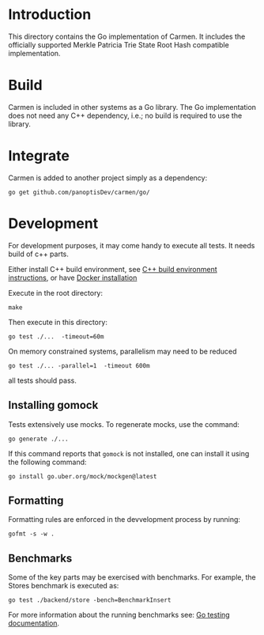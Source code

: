 # Introduction

This directory contains the Go implementation of Carmen.
It includes the officially supported Merkle Patricia Trie State Root Hash compatible
implementation.

# Build

Carmen is included in other systems as a Go library.
The Go implementation does not need any C++ dependency,
i.e.; no build is required to use the library.

# Integrate

Carmen is added to another project simply as a dependency:

```
go get github.com/panoptisDev/carmen/go/
```

# Development

For development purposes, it may come handy to execute all tests. It needs build of c++ parts.

Either install C++ build environment, see [C++ build environment instructions](../cpp/README.md),
or have [Docker installation](https://www.docker.com)

Execute in the root directory:
```
make
```

Then execute in this directory:
```
go test ./...  -timeout=60m
```

On memory constrained systems, parallelism may need to be reduced
```
go test ./... -parallel=1  -timeout 600m
```
all tests should pass.

## Installing gomock

Tests extensively use mocks.
To regenerate mocks, use the command:

```
go generate ./...
```

If this command reports that `gomock` is not installed, one can install it using the following command:

```
go install go.uber.org/mock/mockgen@latest
```

## Formatting

Formatting rules are enforced in the devvelopment process by running:
```
gofmt -s -w .
```

## Benchmarks

Some of the key parts may be exercised with benchmarks.
For example, the Stores benchmark is executed as:
```
go test ./backend/store -bench=BenchmarkInsert
```
For more information about the running benchmarks see:
[Go testing documentation](https://pkg.go.dev/testing#hdr-Benchmarks).
